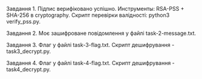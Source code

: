 Завдання 1.
Підпис верифіковано успішно.
Инструменты: RSA-PSS + SHA-256 в cryptography.
Скрипт перевірки валідності: python3 verify_pss.py.

Завдання 2.
Моє зашифроване повідомлення у файлі task-2-message.txt.

Завдання 3.
Флаг у файлі task-3-flag.txt.
Скрипт дешифрування  - task3_decrypt.py.

Завдання 4.
Флаг у файлі task-4-flag.txt.
Скрипт дешифрування  - task4_decrypt.py.


